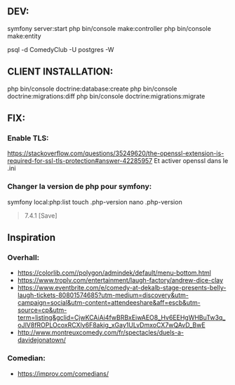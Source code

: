## DEV:

symfony server:start
php bin/console make:controller
php bin/console make:entity

psql -d ComedyClub -U postgres -W


## CLIENT INSTALLATION:

php bin/console doctrine:database:create
php bin/console doctrine:migrations:diff
php bin/console doctrine:migrations:migrate


## FIX:

### Enable TLS:
https://stackoverflow.com/questions/35249620/the-openssl-extension-is-required-for-ssl-tls-protection#answer-42285957
Et activer openssl dans le .ini

### Changer la version de php pour symfony:
symfony local:php:list
touch .php-version
nano .php-version
> 7.4.1
> [Save]


## Inspiration

### Overhall:
* https://colorlib.com//polygon/admindek/default/menu-bottom.html
* https://www.troplv.com/entertainment/laugh-factory/andrew-dice-clay
* https://www.eventbrite.com/e/comedy-at-dekalb-stage-presents-belly-laugh-tickets-80801574685?utm-medium=discovery&utm-campaign=social&utm-content=attendeeshare&aff=escb&utm-source=cp&utm-term=listing&gclid=CjwKCAiAi4fwBRBxEiwAEO8_Hv6EEHgWHBuTw3q_oJlV8fROPLOcoxRCXly6F8akig_xGay1ULvDmxoCX7wQAvD_BwE
* http://www.montreuxcomedy.com/fr/spectacles/duels-a-davidejonatown/

### Comedian:
* https://improv.com/comedians/